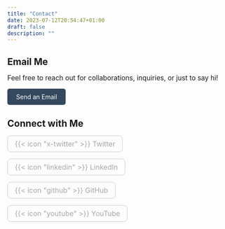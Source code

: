```yaml
---
title: "Contact"
date: 2023-07-12T20:54:47+01:00
draft: false
description: ""
---
```

<style>
        h1 {
            text-align: left;
            font-size: 2em;
            margin-bottom: 20px;
        }
        .section {
            margin-bottom: 30px;
        }
        .section h2 {
            text-align: left;
            font-size: 1.5em;
            margin-bottom: 15px;
        }
        .email-contact p {
            text-align: left;
            margin-bottom: 15px;
            font-size: 1.1em;
        }
        .email-contact a {
            display: inline-block;
            padding: 10px 20px;
            background-color: #34495e; /* Light mode button color */
            color: #fff;
            text-decoration: none;
            border-radius: 5px;
            transition: background-color 0.3s;
        }
        .email-contact a:hover {
            background-color: #2c3e50; /* Light mode hover */
        }
        .connect-me-section {
            text-align: left;
        }
        .connect-me-title {
            font-size: 2rem;
            margin-bottom: 30px;
        }
        .connect-me-links {
            display: flex;
            justify-content: left;
            gap: 15px;
            flex-wrap: wrap;
        }
        .connect-youtube-link,
        .connect-twitter-link,
        .connect-linkedin-link,
        .connect-github-link {
            text-decoration: none;
            padding: 8px 16px;
            border: 1px solid #ccc;
            border-radius: 8px;
            color: #a7a7a7 ;
            font-size: 16px;
            transition: background-color 0.3s, border-color 0.3s;
        }
        .connect-youtube-link:hover,
        .connect-twitter-link:hover,
        .connect-linkedin-link:hover,
        .connect-github-link:hover {
            background-color: #f0f0f0;
            border-color: #999;
        }

        .connect-icon-youtube,
        .connect-icon-twitter,
        .connect-icon-linkedin,
        .connect-icon-github {
            margin-right: 8px;
        }

        /* Dark Mode Adjustments */
        @media (prefers-color-scheme: dark) {
            body {
                background-color: #1a1a1a; /* Dark mode background */
                color: #e0e0e0; /* Dark mode text */
            }
            h1 {
                color: #e0e0e0;
            }
            h2 {
                color: #b0b0b0; /* Slightly lighter gray for subheadings */
            }
            .email-contact a {
                background-color: #4a90e2; /* Brighter blue for dark mode button */
            }
            .email-contact a:hover {
                background-color: #357abd; /* Darker shade on hover */
            }
        }
    </style>
<body>
    <div class="section email-contact">
        <h2>Email Me</h2>
        <p>Feel free to reach out for collaborations, inquiries, or just to say hi!</p>
        <a href="mailto:harisheoran@protonmail.com">Send an Email</a>
    </div>
    <div class="section connect">
        <h2>Connect with Me</h2>
        <section class="connect-me-section">
            <div class="connect-me-links">
                <a href="https://x.com/harisheoran" target="_blank" class="connect-twitter-link">
                    {{< icon "x-twitter" >}}
                    Twitter
                </a>
                <a href="https://linkedin.com/in/harisheoran" target="_blank" class="connect-linkedin-link">
                    {{< icon "linkedin" >}}
                    LinkedIn
                </a>
                <a href="https://github.com/harisheoran" target="_blank" class="connect-github-link">
                    {{< icon "github" >}}
                     GitHub
                </a>
                <a href="https://youtube.com/@harisheoran" target="_blank" class="connect-youtube-link">
                    {{< icon "youtube" >}}
                    YouTube
                </a>
            </div>
        </section>
    </div>
</body>
